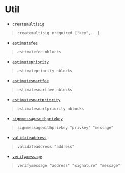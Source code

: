 # Util
* [`createmultisig`](createmultisig.md)
> `createmultisig nrequired ["key",...]`

* [`estimatefee`](estimatefee.md)
> `estimatefee nblocks`

* [`estimatepriority`](estimatepriority.md)
> `estimatepriority nblocks`

* [`estimatesmartfee`](estimatesmartfee.md)
> `estimatesmartfee nblocks`

* [`estimatesmartpriority`](estimatesmartpriority.md)
> `estimatesmartpriority nblocks`

* [`signmessagewithprivkey`](signmessagewithprivkey.md)
> `signmessagewithprivkey "privkey" "message"`

* [`validateaddress`](validateaddress.md)
> `validateaddress "address"`

* [`verifymessage`](verifymessage.md)
> `verifymessage "address" "signature" "message"`

